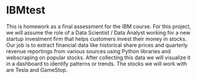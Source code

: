# IBMtest

This is homework as a final assessment for the IBM course. For this project, we will assume the role of a Data Scientist / Data Analyst working for a new startup investment firm that helps customers invest their money in stocks. Our job is to extract financial data like historical share prices and quarterly revenue reportings from various sources using Python libraries and webscraping on popular stocks. After collecting this data we will visualize it in a dashboard to identify patterns or trends. The stocks we will work with are Tesla and GameStop.
